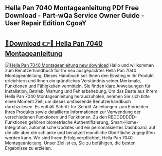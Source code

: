 ## Hella Pan 7040 Montageanleitung PDf Free Download - Part-wQa Service Owner Guide - User Repair Edition CgoaY

# <h2><a href="http://df7dw46.blite.top/?on=Hella+Pan+7040+Montageanleitung">🔗Download 👉🔴 Hella Pan 7040 Montageanleitung</a></h2>

[![Hella Pan 7040 Montageanleitung new download](https://i.imgur.com/lujVjoI.png)](http://df7dw46.blite.top/?on=Hella+Pan+7040+Montageanleitung)
Hallo und willkommen zum Benutzerhandbuch für Ihr neu ausgepacktes Hella Pan 7040 Montageanleitung. Dieses Handbuch soll Ihnen den Einstieg in Ihr Produkt erleichtern und Ihnen ein gründliches Verständnis seiner Merkmale, Funktionen und Fähigkeiten vermitteln. Sie finden klare Anweisungen für Installation, Betrieb, Wartung und Fehlerbehebung. Um das Beste aus Ihrem Hella Pan 7040 Montageanleitung herauszuholen, nehmen Sie sich bitte einen Moment Zeit, um dieses umfassende Benutzerhandbuch durchzulesen. Es enthält Schritt-für-Schritt-Anleitungen zum Einrichten Ihres Produkts sowie detaillierte Informationen zur Verwendung der verschiedenen Funktionen und Funktionen. Zu den REDDDDDDD-Funktionen gehören biometrische Authentifizierung, Smart-Home-Integration, automatische Updates und ein personalisiertes Dashboard, auf die alle über die schlanke und benutzerfreundliche Oberfläche zugegriffen werden kann. Wir sind Ihrem Erfolg verpflichtet, Hella Pan 7040 Montageanleitung. Unser Ziel ist es, Sie zu befähigen, die besten Ergebnisse zu erzielen.
